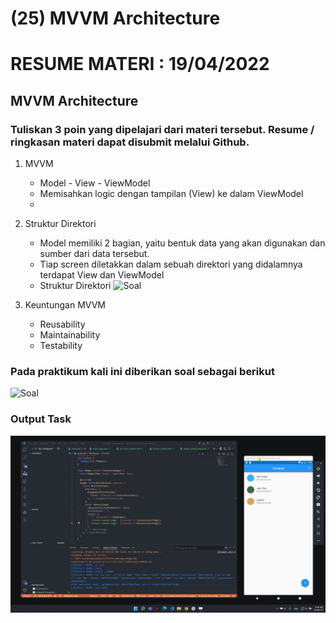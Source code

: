 # (25) MVVM Architecture

# RESUME MATERI : 19/04/2022

## MVVM Architecture

### Tuliskan 3 poin yang dipelajari dari materi tersebut. Resume / ringkasan materi dapat disubmit melalui Github.

1. MVVM
   - Model - View - ViewModel
   - Memisahkan logic dengan tampilan (View) ke dalam ViewModel
   - 

2. Struktur Direktori
   - Model memiliki 2 bagian, yaitu bentuk data yang akan digunakan dan sumber dari data tersebut.
   - Tiap screen diletakkan dalam sebuah direktori yang didalamnya terdapat View dan ViewModel
   - Struktur Direktori 
    ![Soal](//25_MVVM%20Architecture/screenshots/struktur_direktori.png)

3. Keuntungan MVVM
   - Reusability
   - Maintainability
   - Testability

### Pada praktikum kali ini diberikan soal sebagai berikut
![Soal](//25_MVVM%20Architecture/screenshots/soal25.png)


### Output Task
![Soal](/24_Introduction%20REST%20API%20%20JSON%20serialization/screenshots/previewTask.gif)







